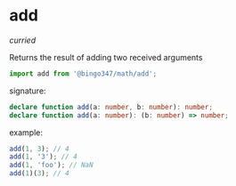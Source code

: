 # add  
*curried*

Returns the result of adding two received arguments

```javascript
import add from '@bingo347/math/add';
```

signature:

```typescript
declare function add(a: number, b: number): number;
declare function add(a: number): (b: number) => number;
```

example:

```javascript
add(1, 3); // 4
add(1, '3'); // 4
add(1, 'foo'); // NaN
add(1)(3); // 4
```
